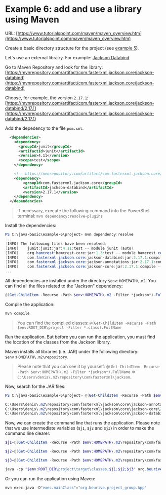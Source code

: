 # Example 6: add and use a library using Maven

URL: [https://www.tutorialspoint.com/maven/maven_overview.htm](https://www.tutorialspoint.com/maven/maven_overview.htm)

Create a basic directory structure for the project (see [example 5](../example-5)).

Let's use an external librairy. For example: [Jackson Databind](https://github.com/FasterXML/jackson-databind)

Go to Maven Repository and look for the library: [https://mvnrepository.com/artifact/com.fasterxml.jackson.core/jackson-databind](https://mvnrepository.com/artifact/com.fasterxml.jackson.core/jackson-databind)

Choose, for example, the version `2.17.1`: [https://mvnrepository.com/artifact/com.fasterxml.jackson.core/jackson-databind/2.17.1](https://mvnrepository.com/artifact/com.fasterxml.jackson.core/jackson-databind/2.17.1)

Add the depedency to the file `pom.xml`.

```xml
  <dependencies>
    <dependency>
      <groupId>junit</groupId>
      <artifactId>junit</artifactId>
      <version>4.11</version>
      <scope>test</scope>
    </dependency>

    <!-- https://mvnrepository.com/artifact/com.fasterxml.jackson.core/jackson-databind -->
    <dependency>
        <groupId>com.fasterxml.jackson.core</groupId>
        <artifactId>jackson-databind</artifactId>
        <version>2.17.1</version>
    </dependency>
  </dependencies>
```

> If necessary, execute the following command into the PowerShell terminal: `mvn dependency:resolve-plugins`

Install the dependencies:

```powershell
PS C:\java-basic\example-6\project> mvn dependency:resolve
...
[INFO] The following files have been resolved:
[INFO]    junit:junit:jar:4.11:test -- module junit (auto)
[INFO]    org.hamcrest:hamcrest-core:jar:1.3:test -- module hamcrest.core (auto)
[INFO]    com.fasterxml.jackson.core:jackson-databind:jar:2.17.1:compile -- module com.fasterxml.jackson.databind
[INFO]    com.fasterxml.jackson.core:jackson-annotations:jar:2.17.1:compile -- module com.fasterxml.jackson.annotation
[INFO]    com.fasterxml.jackson.core:jackson-core:jar:2.17.1:compile -- module com.fasterxml.jackson.core
...
```

All dependencies are installed under the directory `$env:HOMEPATH\.m2`. You can find all the files related to the "Jackson" dependency:

```powershell
@(Get-ChildItem -Recurse -Path $env:HOMEPATH\.m2 -Filter *jackson*).FullName
```

Compile the application:

```powershell
mvn compile
```

> You can find the compiled classes: `@(Get-ChildItem -Recurse -Path $env:ROOT_DIR\project -Filter *.class).FullName`

Run the application. But before you can run the application, you must find the location of the classes from the Jackson library.

Maven installs all libraries (i.e. JAR) under the following directory: `$env:HOMEPATH\.m2\repository`.

> Please note that you can see it by yourself: `@(Get-ChildItem -Recurse -Path $env:HOMEPATH\.m2 -Filter *jackson*).FullName` => `C:\Users\denis\.m2\repository\com\fasterxml\jackson`.

Now, search for the JAR files:

```powershell
PS C:\java-basic\example-6\project> @(Get-ChildItem -Recurse -Path $env:HOMEPATH\.m2\repository\com\fasterxml\jackson -Filter *.jar).FullName

C:\Users\denis\.m2\repository\com\fasterxml\jackson\core\jackson-annotations\2.17.1\jackson-annotations-2.17.1.jar
C:\Users\denis\.m2\repository\com\fasterxml\jackson\core\jackson-core\2.17.1\jackson-core-2.17.1.jar
C:\Users\denis\.m2\repository\com\fasterxml\jackson\core\jackson-databind\2.17.1\jackson-databind-2.17.1.jar
```

Now, we can create the command line that runs the application. Please note that we use intermediate variables (`$j1`, `$j2` and `$j3`) in order to make the command line clearer.

```powershell
$j1=@(Get-ChildItem -Recurse -Path $env:HOMEPATH\.m2\repository\com\fasterxml\jackson -Filter jackson-annotations*.jar).FullName

$j2=@(Get-ChildItem -Recurse -Path $env:HOMEPATH\.m2\repository\com\fasterxml\jackson -Filter jackson-core*.jar).FullName

$j3=@(Get-ChildItem -Recurse -Path $env:HOMEPATH\.m2\repository\com\fasterxml\jackson -Filter jackson-databind*.jar).FullName

java -cp "$env:ROOT_DIR\project\target\classes;$j1;$j2;$j3" org.beurive.project_group.App
```

Or you can run the application using Maven:

```powershell
mvn exec:java -D"exec.mainClass"="org.beurive.project_group.App"
```



